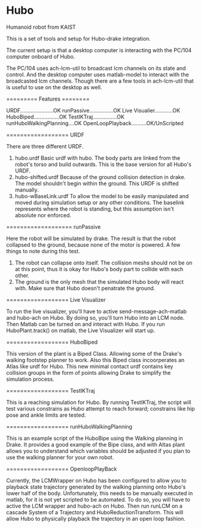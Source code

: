 Hubo
====

Humanoid robot from KAIST

This is a set of tools and setup for Hubo-drake integration.

The current setup is that a desktop computer is interacting with the PC/104 computer onboard of Hubo.

The PC/104 uses ach-lcm-util to broadcast lcm channels on its state and control.  And the desktop computer uses matlab-model to interact with the broadcasted lcm channels.  Though there are a few tools in ach-lcm-util that is useful to use on the desktop as well.


========= Features ========

URDF......................OK
runPassive................OK
Live Visualier............OK
HuboBiped.................OK
TestIKTraj................OK
runHuboWalkingPlanning....OK
OpenLoopPlayback..........OK/UnScripted


================== URDF

There are three different URDF.
1. hubo.urdf  Basic urdf with hubo.  The body parts are linked from the robot's torso and build outwards.  This is the base version for all Hubo's URDF.
2. hubo-shifted.urdf  Because of the ground collision detection in drake.  The model shouldn't begin within the ground.  This URDF is shifted manually.
3. hubo-wBaseLink.urdf  To allow the model to be easily manipulated and moved during simulation setup or any other conditions.  The baselink represents where the robot is standing, but this assumption isn't absolute nor enforced.

=================== runPassive

Here the robot will be simulated by drake.  The result is that the robot collapsed to the ground, because none of the motor is powered.  A few things to note during this test.
1. The robot can collapse onto itself.  The collision meshs should not be on at this point, thus it is okay for Hubo's body part to collide with each other.
2. The ground is the only mesh that the simulated Hubo body will react with.  Make sure that Hubo doesn't penatrate the ground.


================== Live Visualizer

To run the live visualizer, you'll have to active send-message-ach-matlab and hubo-ach on Hubo.  By doing so, you'll turn Hubo into an LCM node.  Then Matlab can be turned on and interact with Hubo.  If you run HuboPlant.track() on matlab, the Live Visualizer will start up.

================== HuboBiped

This version of the plant is a Biped Class.  Allowing some of the Drake's walking footstep planner to work.  Also this Biped class incoorperates an Atlas like urdf for Hubo.  This new minimal contact urdf contains key collision groups in the form of points allowing Drake to simplify the simulation process.

================== TestIKTraj

This is a reaching simulation for Hubo.  By running TestIKTraj, the script will test various constrains as Hubo attempt to reach forward; constrains like hip pose and ankle limits are tested.

================== runHuboWalkingPlanning

This is an example script of the HuboBipe using the Walking planning in Drake.  It provides a good example of the Bipe class, and with Altas plant allows you to understand which variables should be adjusted if you plan to use the walking planner for your own robot.

================== OpenloopPlayBack

Currently, the LCMWrapper on Hubo has been configured to allow you to playback state trajectory generated by the walking planning onto Hubo's lower half of the body.  Unfortunately, this needs to be manually executed in matlab, for it is not yet scripted to be automated.  To do so, you will have to active the LCM wrapper and hubo-ach on Hubo.  Then run runLCM on a cascade System of a Trajectory and HuboReductionTransform.  This will allow Hubo to physically playback the trajectory in an open loop fashion.
